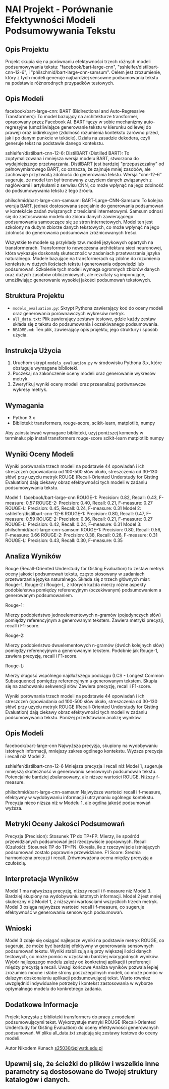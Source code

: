 # NAI Projekt - Porównanie Efektywności Modeli Podsumowywania Tekstu

## Opis Projektu
Projekt skupia się na porównaniu efektywności trzech różnych modeli podsumowywania tekstu: "facebook/bart-large-cnn", "sshleifer/distilbart-cnn-12-6", i "philschmid/bart-large-cnn-samsum". Celem jest zrozumienie, który z tych modeli generuje najbardziej sensowne podsumowania tekstu na podstawie różnorodnych przypadków testowych.

## Opis Modeli

facebook/bart-large-cnn:
BART (Bidirectional and Auto-Regressive Transformers): To model bazujący na architekturze transformer, opracowany przez Facebook AI. BART łączy w sobie mechanizmy auto-regresyjne (umożliwiające generowanie tekstu w kierunku od lewej do prawej) oraz bidirekcyjne (zdolność rozumienia kontekstu zarówno przed, jak i po danym punkcie w tekście). Działa na zasadzie dekodera, czyli generuje tekst na podstawie danego kontekstu.

sshleifer/distilbart-cnn-12-6:
DistilBART (Distilled BART): To zoptymalizowana i mniejsza wersja modelu BART, stworzona do wydajniejszego przetwarzania. DistilBART jest bardziej "przepuszczalny" od pełnowymiarowego BART, co oznacza, że zajmuje mniej zasobów, ale zachowuje przyzwoitą zdolność do generowania tekstu. Wersja "cnn-12-6" sugeruje, że model ten był trenowany z użyciem danych związanych z nagłówkami i artykułami z serwisu CNN, co może wpłynąć na jego zdolność do podsumowywania tekstu z tego źródła.

philschmid/bart-large-cnn-samsum:
BART-Large-CNN-Samsum: To kolejna wersja BART, jednak dostosowana specjalnie do generowania podsumowań w kontekście zadań związanych z treściami internetowymi. Samsum odnosi się do zastosowania modelu do zbioru danych zawierającego podsumowania samouczące się ze stron internetowych. Model ten jest szkolony na dużym zbiorze danych tekstowych, co może wpłynąć na jego zdolność do generowania podsumowań zróżnicowanych treści.

Wszystkie te modele są przykłady tzw. modeli językowych opartych na transformerach. Transformer to nowoczesna architektura sieci neuronowej, która wykazuje doskonałą skuteczność w zadaniach przetwarzania języka naturalnego. Modele bazujące na transformerach są zdolne do rozumienia kontekstu w dużych ilościach tekstu i generowania odpowiedzi lub podsumowań. Szkolenie tych modeli wymaga ogromnych zbiorów danych oraz dużych zasobów obliczeniowych, ale rezultaty są imponujące, umożliwiając generowanie wysokiej jakości podsumowań tekstowych.

## Struktura Projektu
- `models_evaluation.py`: Skrypt Pythona zawierający kod do oceny modeli oraz generowania porównawczych wykresów metryk.
- `all_data.txt`: Plik zawierający zestawy testowe, gdzie każdy zestaw składa się z tekstu do podsumowania i oczekiwanego podsumowania.
- `README.md`: Ten plik, zawierający opis projektu, jego struktury i sposób użycia.

## Instrukcja Użycia
1. Uruchom skrypt `models_evaluation.py` w środowisku Pythona 3.x, które obsługuje wymagane biblioteki.
2. Poczekaj na zakończenie oceny modeli oraz generowanie wykresów metryk.
3. Zweryfikuj wyniki oceny modeli oraz przeanalizuj porównawcze wykresy metryk.

## Wymagania
- Python 3.x
- Biblioteki: transformers, rouge-score, scikit-learn, matplotlib, numpy

Aby zainstalować wymagane biblioteki, użyj poniższej komendy w terminalu:
pip install transformers rouge-score scikit-learn matplotlib numpy

## Wyniki Oceny Modeli
Wyniki porównania trzech modeli na podstawie 44 opowiadań i ich streszczeń (opowiadania od 100-500 słów około, streszczenia od 30-130 słów) przy użyciu metryk ROUGE (Recall-Oriented Understudy for Gisting Evaluation) dają ciekawy obraz efektywności tych modeli w zadaniu podsumowywania tekstu.

Model 1: facebook/bart-large-cnn
ROUGE-1: Precision: 0.82, Recall: 0.43, F-measure: 0.57
ROUGE-2: Precision: 0.40, Recall: 0.21, F-measure: 0.27
ROUGE-L: Precision: 0.45, Recall: 0.24, F-measure: 0.31
Model 2: sshleifer/distilbart-cnn-12-6
ROUGE-1: Precision: 0.80, Recall: 0.47, F-measure: 0.59
ROUGE-2: Precision: 0.36, Recall: 0.21, F-measure: 0.27
ROUGE-L: Precision: 0.42, Recall: 0.24, F-measure: 0.31
Model 3: philschmid/bart-large-cnn-samsum
ROUGE-1: Precision: 0.80, Recall: 0.56, F-measure: 0.66
ROUGE-2: Precision: 0.38, Recall: 0.26, F-measure: 0.31
ROUGE-L: Precision: 0.43, Recall: 0.30, F-measure: 0.35


## Analiza Wyników

Rouge (Recall-Oriented Understudy for Gisting Evaluation) to zestaw metryk oceny jakości podsumowań tekstu, często stosowany w zadaniach przetwarzania języka naturalnego. Składa się z trzech głównych miar: Rouge-1, Rouge-2 i Rouge-L, z których każda mierzy różne aspekty podobieństwa pomiędzy referencyjnym (oczekiwanym) podsumowaniem a generowanym podsumowaniem.

Rouge-1:

Mierzy podobieństwo jednoelementowych n-gramów (pojedynczych słów) pomiędzy referencyjnym a generowanym tekstem. Zawiera metryki precyzji, recall i F1-score.

Rouge-2:

Mierzy podobieństwo dwuelementowych n-gramów (dwóch kolejnych słów) pomiędzy referencyjnym a generowanym tekstem. Podobnie jak Rouge-1, zawiera precyzję, recall i F1-score.

Rouge-L:

Mierzy długość wspólnego najdłuższego podciągu (LCS - Longest Common Subsequence) pomiędzy referencyjnym a generowanym tekstem. Skupia się na zachowaniu sekwencji słów. Zawiera precyzję, recall i F1-score.

Wyniki porównania trzech modeli na podstawie 44 opowiadań i ich streszczeń (opowiadania od 100-500 słów około, streszczenia od 30-130 słów) przy użyciu metryk ROUGE (Recall-Oriented Understudy for Gisting Evaluation) dają ciekawy obraz efektywności tych modeli w zadaniu podsumowywania tekstu. Poniżej przedstawiam analizę wyników.


## Opis Modeli

facebook/bart-large-cnn
Najwyższa precyzja, skupiony na wydobywaniu istotnych informacji, mniejszy zakres ogólnego kontekstu. Wyższa precyzja i recall niż Model 2.

sshleifer/distilbart-cnn-12-6
Mniejsza precyzja i recall niż Model 1, sugeruje mniejszą skuteczność w generowaniu sensownych podsumowań tekstu. Potencjalnie bardziej zbalansowany, ale niższe wartości ROUGE. Niższy f-measure.

philschmid/bart-large-cnn-samsum
Najwyższe wartości recall i f-measure, efektywny w wydobywaniu informacji i utrzymaniu ogólnego kontekstu. Precyzja nieco niższa niż w Modelu 1, ale ogólna jakość podsumowań wyższa.

## Metryki Oceny Jakości Podsumowań
Precyzja (Precision): Stosunek TP do TP+FP. Mierzy, ile spośród przewidzianych podsumowań jest rzeczywiście poprawnych.
Recall (Czułość): Stosunek TP do TP+FN. Określa, ile z rzeczywiście istniejących podsumowań zostało poprawnie przewidziane.
F1 Score: Średnia harmoniczna precyzji i recall. Zrównoważona ocena między precyzją a czułością.

## Interpretacja Wyników
Model 1 ma najwyższą precyzję, niższy recall i f-measure niż Model 3. Bardziej skupiony na wydobywaniu istotnych informacji.
Model 2 jest mniej skuteczny niż Model 1, z niższymi wartościami wszystkich trzech metryk.
Model 3 osiąga najwyższe wartości recall i f-measure, co sugeruje efektywność w generowaniu sensownych podsumowań.

## Wnioski
Model 3 zdaje się osiągać najlepsze wyniki na podstawie metryk ROUGE, co sugeruje, że może być bardziej efektywny w generowaniu sensownych podsumowań tekstu.
Wyniki stabilizują się przy większej ilości danych testowych, co może pomóc w uzyskaniu bardziej wiarygodnych wyników.
Wybór najlepszego modelu zależy od konkretnej aplikacji i preferencji między precyzją a recall.
Uwagi końcowe
Analiza wyników pozwala lepiej zrozumieć mocne i słabe strony poszczególnych modeli, co może pomóc w dalszym doskonaleniu aplikacji podsumowującej tekst. Warto również uwzględnić indywidualne potrzeby i kontekst zastosowania w wyborze optymalnego modelu do konkretnego zadania.

## Dodatkowe Informacje
Projekt korzysta z biblioteki transformers do pracy z modelami podsumowującymi tekst.
Wykorzystuje metryki ROUGE (Recall-Oriented Understudy for Gisting Evaluation) do oceny efektywności generowanych podsumowań.
W pliku all_data.txt znajdują się zestawy testowe do oceny modeli.

Autor
Nikodem Kunach
s25030@pjwstk.edu.pl

## Upewnij się, że ścieżki do plików i wszelkie inne parametry są dostosowane do Twojej struktury katalogów i danych.
